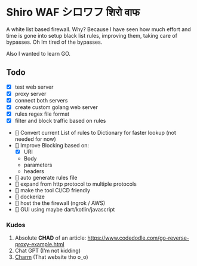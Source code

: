 # Shiro WAF シロワフ शिरो वाफ 

A white list based firewall. Why? Because I have seen how much effort and time is gone into setup black list rules, improving them, taking care of bypasses. Oh Im tired of the bypasses.

Also I wanted to learn GO.

## Todo

- [x] test web server 
- [x] proxy server 
- [x] connect both servers 
- [x] create custom golang web server 
- [x] rules regex file format 
- [x] filter and block traffic based on rules
- [] Convert current List of rules to Dictionary for faster lookup (not needed for now)
- [] Improve Blocking based on:
    - [x] URI
    - Body
    - parameters
    - headers
- [] auto generate rules file
- [] expand from http protocol to multiple protocols
- [] make the tool CI/CD friendly
- [] dockerize
- [] host the the firewall (ngrok / AWS)
- [] GUI using maybe dart/kotlin/javascript

### Kudos

1. Absolute **CHAD** of an article: https://www.codedodle.com/go-reverse-proxy-example.html
2. Chat GPT (I'm not kidding)
3. [Charm](https://charm.sh/) (That website tho o_o)